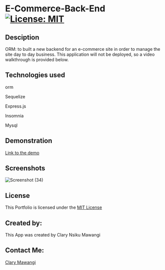 # E-Commerce-Back-End [![License: MIT](https://img.shields.io/badge/License-MIT-yellow.svg)](https://opensource.org/licenses/MIT)


## Desciption

ORM: to built a new backend for an e-commerce site in order to manage the site day to day business. This application will not be deployed, so a video walkthrough is provided below.

## Technologies used

orm

Sequelize

Express.js

Insomnia

Mysql

## Demonstration

[Link to the demo](https://drive.google.com/file/d/1aefv_ZWDOhmaxgSvUuBizJDyOYiiq6tL/view)

## Screenshots

![Screenshot (34)](https://user-images.githubusercontent.com/78886789/161364506-614f9d72-e25a-4815-b8a6-c29b648e10cb.png)


## License

This Portfolio is licensed under the [MIT License](./LICENSE)

## Created by:

This App was created by Clary Nsiku Mawangi

## Contact Me:

[Clary Mawangi](http://github.com/Clary-Ashton)
